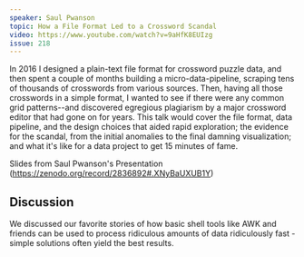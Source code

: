 ```yaml
---
speaker: Saul Pwanson
topic: How a File Format Led to a Crossword Scandal
video: https://www.youtube.com/watch?v=9aHfK8EUIzg
issue: 218
---
```


In 2016 I designed a plain-text file format for crossword puzzle data, and then spent a couple of months building a micro-data-pipeline, scraping tens of thousands of crosswords from various sources. Then, having all those crosswords in a simple format, I wanted to see if there were any common grid patterns--and discovered egregious plagiarism by a major crossword editor that had gone on for years. This talk would cover the file format, data pipeline, and the design choices that aided rapid exploration; the evidence for the scandal, from the initial anomalies to the final damning visualization; and what it's like for a data project to get 15 minutes of fame.

Slides from Saul Pwanson's Presentation (https://zenodo.org/record/2836892#.XNyBaUXUB1Y)

Discussion
----------
We discussed our favorite stories of how basic shell tools like AWK and friends can be used to process ridiculous amounts of data ridiculously fast - simple solutions often yield the best results.

